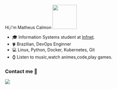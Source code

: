  Hi,i'm Matheus Calmon <img src="https://media.giphy.com/media/QXhSr6NDR4F5t69GL8/giphy.gif" height="80px" width="80px">
- :mortar_board: Information Systems student at [Infnet](https://www.infnet.edu.br/infnet/home/).
- :four_leaf_clover: Brazilian, DevOps Enginner
- :computer: Linux, Python, Docker, Kubernetes, Git
- :watch: Listen to music,watch animes,code,play games.

### Contact me :speech_balloon:
<a href="https://www.linkedin.com/in/matheuscarvalhosanderhus/" target="_blank"><img src="https://img.shields.io/badge/linkedin-%230077B5.svg?&style=for-the-badge&logo=linkedin&logoColor=white">

